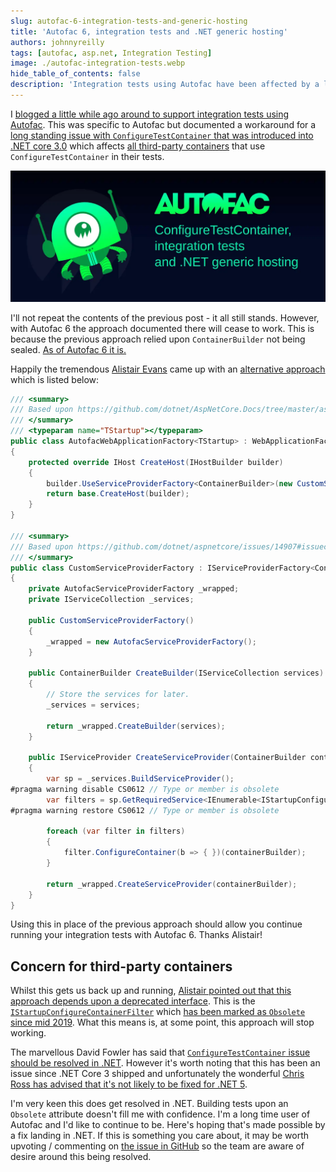 ```yaml
---
slug: autofac-6-integration-tests-and-generic-hosting
title: 'Autofac 6, integration tests and .NET generic hosting'
authors: johnnyreilly
tags: [autofac, asp.net, Integration Testing]
image: ./autofac-integration-tests.webp
hide_table_of_contents: false
description: 'Integration tests using Autofac have been affected by a long-standing issue in .NET Core 3.0. Alternative approaches may not last long.'
---
```


I [blogged a little while ago around to support integration tests using Autofac](../2020-05-21-autofac-webapplicationfactory-integration-tests/index.md). This was specific to Autofac but documented a workaround for a [long standing issue with `ConfigureTestContainer` that was introduced into .NET core 3.0](https://github.com/dotnet/aspnetcore/issues/14907) which affects [all third-party containers](https://docs.microsoft.com/en-us/aspnet/core/fundamentals/dependency-injection?view=aspnetcore-3.1#default-service-container-replacement) that use `ConfigureTestContainer` in their tests.

![A title image for the blog featuring the Autofac logo](autofac-integration-tests.webp)

<!--truncate-->

I'll not repeat the contents of the previous post - it all still stands. However, with Autofac 6 the approach documented there will cease to work. This is because the previous approach relied upon `ContainerBuilder` not being sealed. [As of Autofac 6 it is.](https://github.com/autofac/Autofac/issues/1120)

Happily the tremendous [Alistair Evans](https://twitter.com/evocationist) came up with an [alternative approach](https://github.com/autofac/Autofac/issues/1207#issuecomment-701961371) which is listed below:

```cs
/// <summary>
/// Based upon https://github.com/dotnet/AspNetCore.Docs/tree/master/aspnetcore/test/integration-tests/samples/3.x/IntegrationTestsSample
/// </summary>
/// <typeparam name="TStartup"></typeparam>
public class AutofacWebApplicationFactory<TStartup> : WebApplicationFactory<TStartup> where TStartup : class
{
    protected override IHost CreateHost(IHostBuilder builder)
    {
        builder.UseServiceProviderFactory<ContainerBuilder>(new CustomServiceProviderFactory());
        return base.CreateHost(builder);
    }
}

/// <summary>
/// Based upon https://github.com/dotnet/aspnetcore/issues/14907#issuecomment-620750841 - only necessary because of an issue in ASP.NET Core
/// </summary>
public class CustomServiceProviderFactory : IServiceProviderFactory<ContainerBuilder>
{
    private AutofacServiceProviderFactory _wrapped;
    private IServiceCollection _services;

    public CustomServiceProviderFactory()
    {
        _wrapped = new AutofacServiceProviderFactory();
    }

    public ContainerBuilder CreateBuilder(IServiceCollection services)
    {
        // Store the services for later.
        _services = services;

        return _wrapped.CreateBuilder(services);
    }

    public IServiceProvider CreateServiceProvider(ContainerBuilder containerBuilder)
    {
        var sp = _services.BuildServiceProvider();
#pragma warning disable CS0612 // Type or member is obsolete
        var filters = sp.GetRequiredService<IEnumerable<IStartupConfigureContainerFilter<ContainerBuilder>>>();
#pragma warning restore CS0612 // Type or member is obsolete

        foreach (var filter in filters)
        {
            filter.ConfigureContainer(b => { })(containerBuilder);
        }

        return _wrapped.CreateServiceProvider(containerBuilder);
    }
}
```

Using this in place of the previous approach should allow you continue running your integration tests with Autofac 6. Thanks Alistair!

## Concern for third-party containers

Whilst this gets us back up and running, [Alistair pointed out that this approach depends upon a deprecated interface](https://github.com/autofac/Autofac/issues/1207#issuecomment-702250044). This is the [`IStartupConfigureContainerFilter`](https://docs.microsoft.com/en-us/dotnet/api/microsoft.aspnetcore.hosting.istartupconfigurecontainerfilter-1.configurecontainer?view=aspnetcore-3.1) which [has been marked as `Obsolete` since mid 2019](https://github.com/dotnet/aspnetcore/pull/11505). What this means is, at some point, this approach will stop working.

The marvellous David Fowler has said that [`ConfigureTestContainer` issue should be resolved in .NET](https://github.com/autofac/Autofac/issues/1207#issuecomment-702361608). However it's worth noting that this has been an issue since .NET Core 3 shipped and unfortunately the wonderful [Chris Ross has advised that it's not likely to be fixed for .NET 5](https://github.com/dotnet/aspnetcore/issues/14907#issuecomment-702287717).

I'm very keen this does get resolved in .NET. Building tests upon an `Obsolete` attribute doesn't fill me with confidence. I'm a long time user of Autofac and I'd like to continue to be. Here's hoping that's made possible by a fix landing in .NET. If this is something you care about, it may be worth upvoting / commenting on [the issue in GitHub](https://github.com/dotnet/aspnetcore/issues/14907) so the team are aware of desire around this being resolved.

